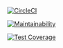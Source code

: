 [![CircleCI](https://dl.circleci.com/status-badge/img/gh/um-computacion-tm/scrabble-2023-vickytorresburgos/tree/main.svg?style=svg)](https://dl.circleci.com/status-badge/redirect/gh/um-computacion-tm/scrabble-2023-vickytorresburgos/tree/main)

[![Maintainability](https://api.codeclimate.com/v1/badges/3fdfe61bb782524b378b/maintainability)](https://codeclimate.com/github/um-computacion-tm/scrabble-2023-vickytorresburgos/maintainability)

[![Test Coverage](https://api.codeclimate.com/v1/badges/3fdfe61bb782524b378b/test_coverage)](https://codeclimate.com/github/um-computacion-tm/scrabble-2023-vickytorresburgos/test_coverage)